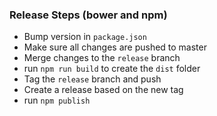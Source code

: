 ### Release Steps (bower and npm)
- Bump version in `package.json`
- Make sure all changes are pushed to master
- Merge changes to the `release` branch
- run `npm run build` to create the `dist` folder
- Tag the `release` branch and push
- Create a release based on the new tag
- run `npm publish`

